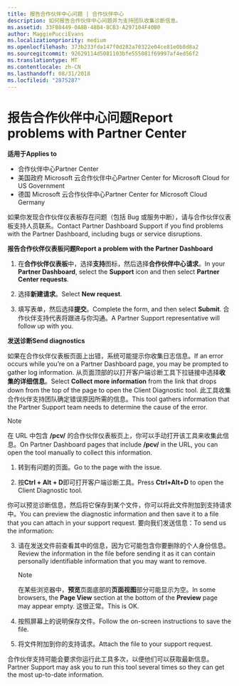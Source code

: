 ```yaml
---
title: 报告合作伙伴中心问题 | 合作伙伴中心
description: 如何报告合作伙伴中心问题并为支持团队收集诊断信息。
ms.assetid: 33FB8449-0A8B-48B4-8CB3-A297104F40B0
author: MaggiePucciEvans
ms.localizationpriority: medium
ms.openlocfilehash: 373b233fda147f0d282a70322e04ce81e0b8d8a2
ms.sourcegitcommit: 92629114d5081103bfe555081f69997af4ed56f2
ms.translationtype: MT
ms.contentlocale: zh-CN
ms.lasthandoff: 08/31/2018
ms.locfileid: "2875287"
---
```

# <a name="report-problems-with-partner-center"></a><span data-ttu-id="a0056-103">报告合作伙伴中心问题</span><span class="sxs-lookup"><span data-stu-id="a0056-103">Report problems with Partner Center</span></span>

**<span data-ttu-id="a0056-104">适用于</span><span class="sxs-lookup"><span data-stu-id="a0056-104">Applies to</span></span>**

-  <span data-ttu-id="a0056-105">合作伙伴中心</span><span class="sxs-lookup"><span data-stu-id="a0056-105">Partner Center</span></span>
-  <span data-ttu-id="a0056-106">美国政府 Microsoft 云合作伙伴中心</span><span class="sxs-lookup"><span data-stu-id="a0056-106">Partner Center for Microsoft Cloud for US Government</span></span>
-  <span data-ttu-id="a0056-107">德国 Microsoft 云合作伙伴中心</span><span class="sxs-lookup"><span data-stu-id="a0056-107">Partner Center for Microsoft Cloud Germany</span></span>

<span data-ttu-id="a0056-108">如果你发现合作伙伴仪表板存在问题（包括 Bug 或服务中断），请与合作伙伴仪表板支持人员联系。</span><span class="sxs-lookup"><span data-stu-id="a0056-108">Contact Partner Dashboard Support if you find problems with the Partner Dashboard, including bugs or service disruptions.</span></span>

**<span data-ttu-id="a0056-109">报告合作伙伴仪表板问题</span><span class="sxs-lookup"><span data-stu-id="a0056-109">Report a problem with the Partner Dashboard</span></span>**

1.  <span data-ttu-id="a0056-110">在**合作伙伴仪表板**中，选择**支持**图标，然后选择**合作伙伴中心请求**。</span><span class="sxs-lookup"><span data-stu-id="a0056-110">In your **Partner Dashboard**, select the **Support** icon and then select **Partner Center requests**.</span></span>

2.  <span data-ttu-id="a0056-111">选择**新建请求**。</span><span class="sxs-lookup"><span data-stu-id="a0056-111">Select **New request**.</span></span>

3.  <span data-ttu-id="a0056-112">填写表单，然后选择**提交**。</span><span class="sxs-lookup"><span data-stu-id="a0056-112">Complete the form, and then select **Submit**.</span></span> <span data-ttu-id="a0056-113">合作伙伴支持代表将跟进与你沟通。</span><span class="sxs-lookup"><span data-stu-id="a0056-113">A Partner Support representative will follow up with you.</span></span>

**<span data-ttu-id="a0056-114">发送诊断</span><span class="sxs-lookup"><span data-stu-id="a0056-114">Send diagnostics</span></span>**

<span data-ttu-id="a0056-115">如果在合作伙伴仪表板页面上出错，系统可能提示你收集日志信息。</span><span class="sxs-lookup"><span data-stu-id="a0056-115">If an error occurs while you’re on a Partner Dashboard page, you may be prompted to gather log information.</span></span> <span data-ttu-id="a0056-116">从页面顶部的以打开客户端诊断工具下拉链接中选择**收集的详细信息**。</span><span class="sxs-lookup"><span data-stu-id="a0056-116">Select **Collect more information** from the link that drops down from the top of the page to open the Client Diagnostic tool.</span></span> <span data-ttu-id="a0056-117">此工具收集合作伙伴支持团队确定错误原因所需的信息。</span><span class="sxs-lookup"><span data-stu-id="a0056-117">This tool gathers information that the Partner Support team needs to determine the cause of the error.</span></span> 

>[!NOTE]
><span data-ttu-id="a0056-118">在 URL 中包含 **/pcv/** 的合作伙伴仪表板页上，你可以手动打开该工具来收集此信息。</span><span class="sxs-lookup"><span data-stu-id="a0056-118">On Partner Dashboard pages that include **/pcv/** in the URL, you can open the tool manually to collect this information.</span></span>

1.  <span data-ttu-id="a0056-119">转到有问题的页面。</span><span class="sxs-lookup"><span data-stu-id="a0056-119">Go to the page with the issue.</span></span>

2.  <span data-ttu-id="a0056-120">按**Ctrl + Alt + D**即可打开客户端诊断工具。</span><span class="sxs-lookup"><span data-stu-id="a0056-120">Press **Ctrl+Alt+D** to open the Client Diagnostic tool.</span></span>

<span data-ttu-id="a0056-121">你可以预览诊断信息，然后将它保存到某个文件，你可以将此文件附加到支持请求中。</span><span class="sxs-lookup"><span data-stu-id="a0056-121">You can preview the diagnostic information and then save it to a file that you can attach in your support request.</span></span> <span data-ttu-id="a0056-122">要向我们发送信息：</span><span class="sxs-lookup"><span data-stu-id="a0056-122">To send us the information:</span></span>

3.  <span data-ttu-id="a0056-123">请在发送文件前查看其中的信息，因为它可能包含你要删除的个人身份信息。</span><span class="sxs-lookup"><span data-stu-id="a0056-123">Review the information in the file before sending it as it can contain personally identifiable information that you may want to remove.</span></span> 

    >[!NOTE]
    ><span data-ttu-id="a0056-124">在某些浏览器中，**预览**页面底部的**页面视图**部分可能显示为空。</span><span class="sxs-lookup"><span data-stu-id="a0056-124">In some browsers, the **Page View** section at the bottom of the **Preview** page may appear empty.</span></span> <span data-ttu-id="a0056-125">这很正常。</span><span class="sxs-lookup"><span data-stu-id="a0056-125">This is OK.</span></span>

4.  <span data-ttu-id="a0056-126">按照屏幕上的说明保存文件。</span><span class="sxs-lookup"><span data-stu-id="a0056-126">Follow the on-screen instructions to save the file.</span></span>

5.  <span data-ttu-id="a0056-127">将文件附加到你的支持请求。</span><span class="sxs-lookup"><span data-stu-id="a0056-127">Attach the file to your support request.</span></span>

<span data-ttu-id="a0056-128">合作伙伴支持可能会要求你运行此工具多次，以便他们可以获取最新信息。</span><span class="sxs-lookup"><span data-stu-id="a0056-128">Partner Support may ask you to run this tool several times so they can get the most up-to-date information.</span></span>

